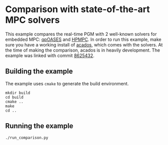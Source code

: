 # Comparison with state-of-the-art MPC solvers

This example compares the real-time PGM with 2 well-known solvers for embedded MPC: [qpOASES](https://projects.coin-or.org/qpOASES) and [HPMPC](https://github.com/giaf/hpmpc). In order to run this example, make sure you have a working install of [acados](https://github.com/acados/acados), which comes with the solvers. At the time of making the comparison, acados is in heavily development. The example was linked with commit [8625432](https://github.com/acados/acados/commit/8625432fee5ba00ce76d6b4823018f1ce22ddea4).

## Building the example
The example uses `cmake` to generate the build environment.

```
mkdir build
cd build
cmake ..
make
cd ..
```

## Running the example
```
./run_comparison.py
```
